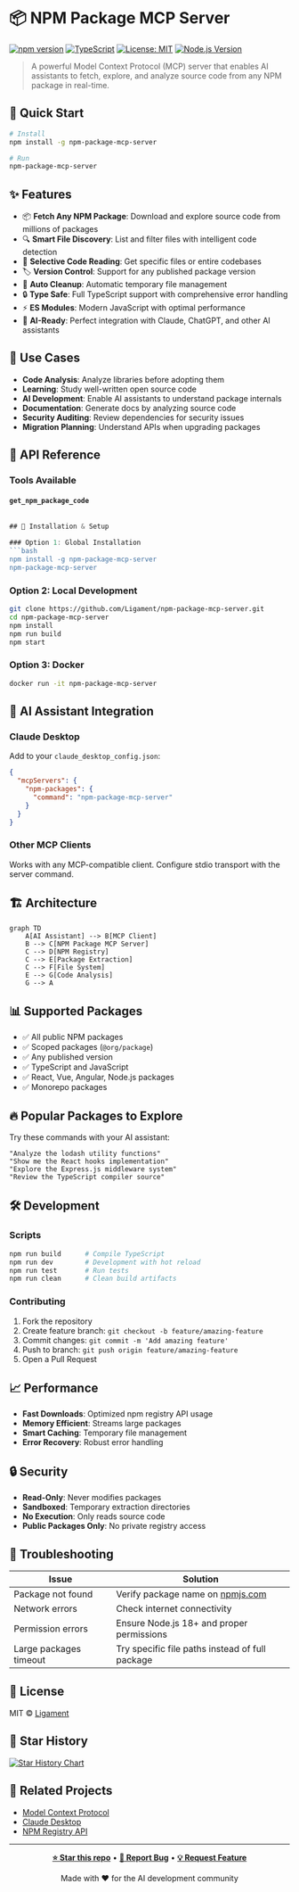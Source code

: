 # 📦 NPM Package MCP Server

[![npm version](https://badge.fury.io/js/npm-package-mcp-server.svg)](https://badge.fury.io/js/npm-package-mcp-server)
[![TypeScript](https://img.shields.io/badge/TypeScript-007ACC?style=flat&logo=typescript&logoColor=white)](https://www.typescriptlang.org/)
[![License: MIT](https://img.shields.io/badge/License-MIT-yellow.svg)](https://opensource.org/licenses/MIT)
[![Node.js Version](https://img.shields.io/badge/node-%3E%3D18.0.0-brightgreen)](https://nodejs.org/)

> A powerful Model Context Protocol (MCP) server that enables AI assistants to fetch, explore, and analyze source code from any NPM package in real-time.

## 🚀 Quick Start

```bash
# Install
npm install -g npm-package-mcp-server

# Run
npm-package-mcp-server
```

## ✨ Features

- 📦 **Fetch Any NPM Package**: Download and explore source code from millions of packages
- 🔍 **Smart File Discovery**: List and filter files with intelligent code detection
- 📄 **Selective Code Reading**: Get specific files or entire codebases
- 🏷️ **Version Control**: Support for any published package version
- 🧹 **Auto Cleanup**: Automatic temporary file management
- 🔒 **Type Safe**: Full TypeScript support with comprehensive error handling
- ⚡ **ES Modules**: Modern JavaScript with optimal performance
- 🤖 **AI-Ready**: Perfect integration with Claude, ChatGPT, and other AI assistants

## 🎯 Use Cases

- **Code Analysis**: Analyze libraries before adopting them
- **Learning**: Study well-written open source code
- **AI Development**: Enable AI assistants to understand package internals
- **Documentation**: Generate docs by analyzing source code
- **Security Auditing**: Review dependencies for security issues
- **Migration Planning**: Understand APIs when upgrading packages

## 📖 API Reference

### Tools Available

#### `get_npm_package_code`
```typescript

## 🔧 Installation & Setup

### Option 1: Global Installation
```bash
npm install -g npm-package-mcp-server
npm-package-mcp-server
```

### Option 2: Local Development
```bash
git clone https://github.com/Ligament/npm-package-mcp-server.git
cd npm-package-mcp-server
npm install
npm run build
npm start
```

### Option 3: Docker
```bash
docker run -it npm-package-mcp-server
```

## 🤖 AI Assistant Integration

### Claude Desktop
Add to your `claude_desktop_config.json`:
```json
{
  "mcpServers": {
    "npm-packages": {
      "command": "npm-package-mcp-server"
    }
  }
}
```

### Other MCP Clients
Works with any MCP-compatible client. Configure stdio transport with the server command.

## 🏗️ Architecture

```mermaid
graph TD
    A[AI Assistant] --> B[MCP Client]
    B --> C[NPM Package MCP Server]
    C --> D[NPM Registry]
    C --> E[Package Extraction]
    C --> F[File System]
    E --> G[Code Analysis]
    G --> A
```

## 📊 Supported Packages

- ✅ All public NPM packages
- ✅ Scoped packages (`@org/package`)
- ✅ Any published version
- ✅ TypeScript and JavaScript
- ✅ React, Vue, Angular, Node.js packages
- ✅ Monorepo packages

## 🔥 Popular Packages to Explore

Try these commands with your AI assistant:

```
"Analyze the lodash utility functions"
"Show me the React hooks implementation"
"Explore the Express.js middleware system"
"Review the TypeScript compiler source"
```

## 🛠️ Development

### Scripts
```bash
npm run build      # Compile TypeScript
npm run dev        # Development with hot reload
npm run test       # Run tests
npm run clean      # Clean build artifacts
```

### Contributing
1. Fork the repository
2. Create feature branch: `git checkout -b feature/amazing-feature`
3. Commit changes: `git commit -m 'Add amazing feature'`
4. Push to branch: `git push origin feature/amazing-feature`
5. Open a Pull Request

## 📈 Performance

- **Fast Downloads**: Optimized npm registry API usage
- **Memory Efficient**: Streams large packages
- **Smart Caching**: Temporary file management
- **Error Recovery**: Robust error handling

## 🔒 Security

- **Read-Only**: Never modifies packages
- **Sandboxed**: Temporary extraction directories
- **No Execution**: Only reads source code
- **Public Packages Only**: No private registry access

## 🐛 Troubleshooting

| Issue | Solution |
|-------|----------|
| Package not found | Verify package name on [npmjs.com](https://npmjs.com) |
| Network errors | Check internet connectivity |
| Permission errors | Ensure Node.js 18+ and proper permissions |
| Large packages timeout | Try specific file paths instead of full package |

## 📄 License

MIT © [Ligament](https://github.com/Ligament)

## 🌟 Star History

[![Star History Chart](https://api.star-history.com/svg?repos=Ligament/npm-package-mcp-server&type=Date)](https://www.star-history.com/#Ligament/npm-package-mcp-server&Date)

## 🤝 Related Projects

- [Model Context Protocol](https://github.com/modelcontextprotocol/servers)
- [Claude Desktop](https://claude.ai/desktop)
- [NPM Registry API](https://github.com/npm/registry)

---

<div align="center">

**[⭐ Star this repo](https://github.com/Ligament/npm-package-mcp-server)** • **[🐛 Report Bug](https://github.com/Ligament/npm-package-mcp-server/issues)** • **[💡 Request Feature](https://github.com/Ligament/npm-package-mcp-server/issues)**

Made with ❤️ for the AI development community

</div>